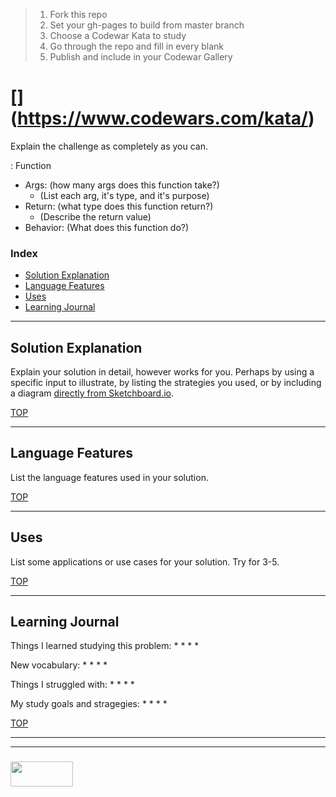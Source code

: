 > 1. Fork this repo
> 2. Set your gh-pages to build from master branch
> 3. Choose a Codewar Kata to study
> 4. Go through the repo and fill in every blank
> 5. Publish and include in your Codewar Gallery


# [<challenge name>](https://www.codewars.com/kata/<challenge name>)

Explain the challenge as completely as you can.

<function name>: Function
* Args: (how many args does this function take?)
  * (List each arg, it's type, and it's purpose)
* Return: (what type does this function return?)
  * (Describe the return value)
* Behavior: (What does this function do?)


### Index
* [Solution Explanation](#solution-explanation)
* [Language Features](#language-features)
* [Uses](#uses)
* [Learning Journal](#learning-journal)

---
## Solution Explanation

Explain your solution in detail, however works for you.  Perhaps by using a specific input to illustrate, by listing the strategies you used, or by including a diagram [directly from Sketchboard.io](https://sketchboard.io/blog/2014/03/06/github-sketchboard.html).

[TOP](#index)

---

## Language Features

List the language features used in your solution.

[TOP](#index)

---
## Uses

List some applications or use cases for your solution.  Try for 3-5.


[TOP](#index)

---

## Learning Journal

Things I learned studying this problem:
* 
*
*
*

New vocabulary:
* 
* 
*
*

Things I struggled with:
* 
* 
* 
* 

My study goals and stragegies:
* 
* 
* 
*


[TOP](#index)

___
___
### <a href="http://elewa.education/blog" target="_blank"><img src="https://user-images.githubusercontent.com/18554853/34921062-506450ae-f97d-11e7-875f-6feeb26ad72d.png" width="100" height="40"/></a>

